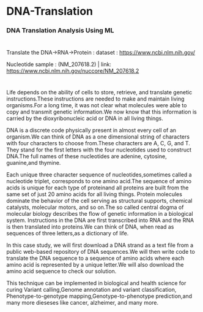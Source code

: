 # DNA-Translation
### DNA Translation Analysis Using ML
#
Translate the DNA->RNA->Protein : dataset : https://www.ncbi.nlm.nih.gov/ 

Nucleotide sample : (NM_207618.2) |  link: https://www.ncbi.nlm.nih.gov/nuccore/NM_207618.2
#

Life depends on the ability of cells to store, retrieve, and translate genetic instructions.These instructions are needed to make and maintain living organisms.For a long time, it was not clear what molecules were able to copy and transmit genetic information.We now know that this information is carried by the dioxyribonucleic acid or DNA in all living things.

DNA is a discrete code physically present in almost every cell of an organism.We can think of DNA as a one dimensional string of characters with four characters to choose from.These characters are A, C, G, and T. They stand for the first letters with the four nucleotides used to construct DNA.The full names of these nucleotides are adenine, cytosine, guanine,and thymine.

Each unique three character sequence of nucleotides,sometimes called a nucleotide triplet, corresponds to one amino acid.The sequence of amino acids is unique for each type of proteinand all proteins are built from the same set of just 20 amino acids for all living things. Protein molecules dominate the behavior of the cell serving as structural supports, chemical catalysts, molecular motors, and so on.The so called central dogma of molecular biology describes the flow of genetic information in a biological system. Instructions in the DNA are first transcribed into RNA and the RNA is then translated into proteins.We can think of DNA, when read as sequences of three letters,as a dictionary of life.

In this case study, we will first download a DNA strand as a text file from a public web-based repository of DNA sequences.We will then write code to translate the DNA sequence to a sequence of amino acids where each amino acid is represented by a unique letter.We will also download the amino acid sequence to check our solution.

This technique can be implemented in biological and health science for curing Variant calling,Genome annotation and variant classification, Phenotype-to-genotype mapping,Genotype-to-phenotype prediction,and many more dieseses like cancer, alzheimer, and many more.    
#

